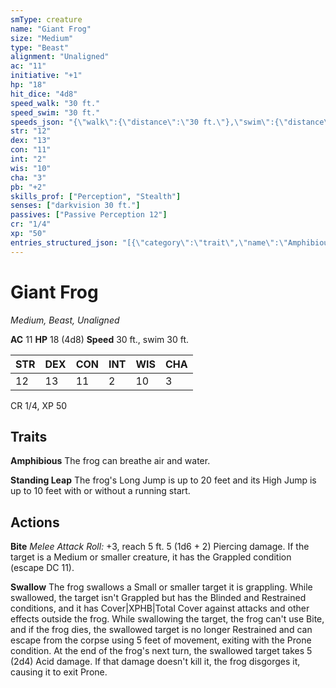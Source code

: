 ```yaml
---
smType: creature
name: "Giant Frog"
size: "Medium"
type: "Beast"
alignment: "Unaligned"
ac: "11"
initiative: "+1"
hp: "18"
hit_dice: "4d8"
speed_walk: "30 ft."
speed_swim: "30 ft."
speeds_json: "{\"walk\":{\"distance\":\"30 ft.\"},\"swim\":{\"distance\":\"30 ft.\"}}"
str: "12"
dex: "13"
con: "11"
int: "2"
wis: "10"
cha: "3"
pb: "+2"
skills_prof: ["Perception", "Stealth"]
senses: ["darkvision 30 ft."]
passives: ["Passive Perception 12"]
cr: "1/4"
xp: "50"
entries_structured_json: "[{\"category\":\"trait\",\"name\":\"Amphibious\",\"text\":\"The frog can breathe air and water.\"},{\"category\":\"trait\",\"name\":\"Standing Leap\",\"text\":\"The frog's Long Jump is up to 20 feet and its High Jump is up to 10 feet with or without a running start.\"},{\"category\":\"action\",\"name\":\"Bite\",\"text\":\"*Melee Attack Roll:* +3, reach 5 ft. 5 (1d6 + 2) Piercing damage. If the target is a Medium or smaller creature, it has the Grappled condition (escape DC 11).\",\"kind\":\"Melee Attack Roll\",\"to_hit\":\"+3\",\"range\":\"5 ft\",\"damage\":\"5 (1d6 + 2) Piercing\"},{\"category\":\"action\",\"name\":\"Swallow\",\"text\":\"The frog swallows a Small or smaller target it is grappling. While swallowed, the target isn't Grappled but has the Blinded and Restrained conditions, and it has Cover|XPHB|Total Cover against attacks and other effects outside the frog. While swallowing the target, the frog can't use Bite, and if the frog dies, the swallowed target is no longer Restrained and can escape from the corpse using 5 feet of movement, exiting with the Prone condition. At the end of the frog's next turn, the swallowed target takes 5 (2d4) Acid damage. If that damage doesn't kill it, the frog disgorges it, causing it to exit Prone.\",\"damage\":\"5 (2d4) Acid\"}]"
---
```


# Giant Frog
*Medium, Beast, Unaligned*

**AC** 11
**HP** 18 (4d8)
**Speed** 30 ft., swim 30 ft.

| STR | DEX | CON | INT | WIS | CHA |
| --- | --- | --- | --- | --- | --- |
| 12 | 13 | 11 | 2 | 10 | 3 |

CR 1/4, XP 50

## Traits

**Amphibious**
The frog can breathe air and water.

**Standing Leap**
The frog's Long Jump is up to 20 feet and its High Jump is up to 10 feet with or without a running start.

## Actions

**Bite**
*Melee Attack Roll:* +3, reach 5 ft. 5 (1d6 + 2) Piercing damage. If the target is a Medium or smaller creature, it has the Grappled condition (escape DC 11).

**Swallow**
The frog swallows a Small or smaller target it is grappling. While swallowed, the target isn't Grappled but has the Blinded and Restrained conditions, and it has Cover|XPHB|Total Cover against attacks and other effects outside the frog. While swallowing the target, the frog can't use Bite, and if the frog dies, the swallowed target is no longer Restrained and can escape from the corpse using 5 feet of movement, exiting with the Prone condition. At the end of the frog's next turn, the swallowed target takes 5 (2d4) Acid damage. If that damage doesn't kill it, the frog disgorges it, causing it to exit Prone.
